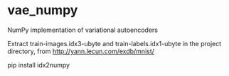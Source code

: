 # vae_numpy
NumPy implementation of variational autoencoders

Extract train-images.idx3-ubyte and train-labels.idx1-ubyte in the project directory, from http://yann.lecun.com/exdb/mnist/

pip install idx2numpy
